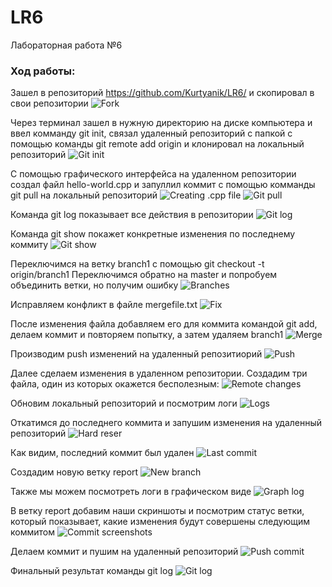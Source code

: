 # LR6
Лабораторная работа №6

### Ход работы:
Зашел в репозиторий https://github.com/Kurtyanik/LR6/ и скопировал в свои репозитории
![Fork](screenshots/1.png)

Через терминал зашел в нужную директорию на диске компьютера и ввел комманду git init, связал удаленный репозиторий с папкой с помощью команды git remote add origin и клонировал на локальный репозиторий
![Git init](screenshots/2.png)

С помощью графического интерфейса на удаленном репозитории создал файл hello-world.cpp и запуллил коммит с помощью комманды git pull на локальный репозиторий
![Creating .cpp file](screenshots/4.png)
![Git pull](screenshots/3.png)

Команда git log показывает все действия в репозитории
![Git log](screenshots/5.png)

Команда git show покажет конкретные изменения по последнему коммиту
![Git show](screenshots/6.png)

Переключимся на ветку branch1 с помощью git checkout -t origin/branch1
Переключимся обратно на master и попробуем объединить ветки, но получим ошибку
![Branches](screenshots/7.png)

Исправляем конфликт в файле mergefile.txt
![Fix](screenshots/8.png)

После изменения файла добавляем его для коммита командой git add, делаем коммит и повторяем попытку, а затем удаляем branch1
![Merge](screenshots/9.png)

Производим push изменений на удаленный репозитиорий
![Push](screenshots/10.png)


Далее сделаем изменения в удаленном репозитории. Создадим три файла, один из которых окажется бесполезным:
![Remote changes](screenshots/11.png)

Обновим локальный репозиторий и посмотрим логи
![Logs](screenshots/12.png)

Откатимся до последнего коммита и запушим изменения на удаленный репозиторий
![Hard reser](screenshots/13.png)

Как видим, последний коммит был удален
![Last commit](screenshots/14.png)

Создадим новую ветку report
![New branch](screenshots/15.png)

Также мы можем посмотреть логи в графическом виде
![Graph log](screenshots/16.png)

В ветку report добавим наши скриншоты и посмотрим статус ветки, который показывает, какие изменения будут совершены следующим коммитом
![Commit screenshots](screenshots/17.png)

Делаем коммит и пушим на удаленный репозиторий
![Push commit](screenshots/18.png)

Финальный результат команды git log
![Git log](screenshots/19.png)
